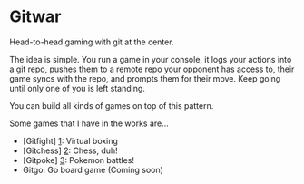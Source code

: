 # Gitwar

Head-to-head gaming with git at the center.

The idea is simple. You run a game in your console, it logs your actions into a
git repo, pushes them to a remote repo your opponent has access to, their game
syncs with the repo, and prompts them for their move. Keep going until only one
of you is left standing.

You can build all kinds of games on top of this pattern.

Some games that I have in the works are...

- [Gitfight] [1]: Virtual boxing
- [Gitchess] [2]: Chess, duh!
- [Gitpoke] [3]: Pokemon battles!
- Gitgo: Go board game (Coming soon)

[1]: https://github.com/tybenz/gitfight
[2]: https://github.com/tybenz/gitchess
[3]: https://github.com/tybenz/gitpoke

